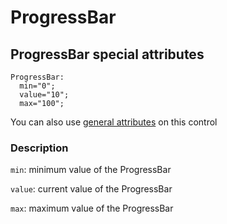 # ProgressBar

## ProgressBar special attributes
    ProgressBar:
      min="0";
      value="10";
      max="100";

You can also use [general attributes](https://github.com/d3m0n-project/d3m0n_os/blob/main/rootfs/usr/share/d3m0n/documentation/GeneralAttributes.md) on this control

### Description
`min`: minimum value of the ProgressBar

`value`: current value of the ProgressBar

`max`: maximum value of the ProgressBar
